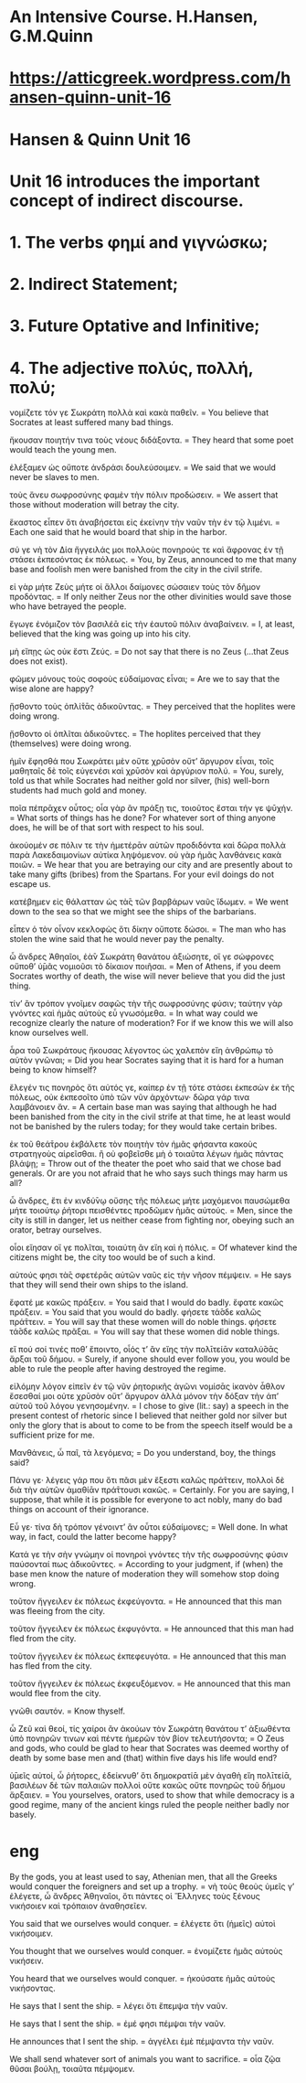 # An Intensive Course. H.Hansen, G.M.Quinn
# https://atticgreek.wordpress.com/hansen-quinn-unit-16


# Hansen & Quinn Unit 16
# Unit 16 introduces the important concept of indirect discourse.
# 1. The verbs φημί and γιγνώσκω;
# 2. Indirect Statement;
# 3. Future Optative and Infinitive;
# 4. The adjective πολύς, πολλή, πολύ;


νομίζετε τόν γε Σωκράτη πολλὰ καὶ κακὰ παθεῖν. = You believe that Socrates at least suffered many bad things.

ἤκουσαν ποιητήν τινα τοὺς νέους διδάξοντα. = They heard that some poet would teach the young men.

ἐλέξαμεν ὡς οὔποτε ἀνδράσι δουλεύσοιμεν. = We said that we would never be slaves to men.

τοὺς ἄνευ σωφροσύνης φαμὲν τὴν πόλιν προδώσειν. = We assert that those without moderation will betray the city.

ἕκαστος εἶπεν ὅτι ἀναβήσεται εἰς ἐκείνην τὴν ναῦν τὴν ἐν τῷ λιμένι. = Each one said that he would board that ship in the harbor.

σύ γε νὴ τὸν Δία ἤγγειλάς μοι πολλοὺς πονηρούς τε καὶ ἄφρονας ἐν τῇ στάσει ἐκπεσόντας ἐκ πόλεως. = You, by Zeus, announced to me that many base and foolish men were banished from the city in the civil strife.

εἰ γὰρ μήτε Ζεὺς μήτε οἱ ἄλλοι δαίμονες σώσαιεν τοὺς τὸν δῆμον προδόντας. = If only neither Zeus nor the other divinities would save those who have betrayed the people.

ἔγωγε ἐνόμιζον τὸν βασιλέᾱ εἰς τὴν ἑαυτοῦ πόλιν ἀναβαίνειν. = I, at least, believed that the king was going up into his city.

μὴ εἴπῃς ὡς οὐκ ἔστι Ζεύς. = Do not say that there is no Zeus (…that Zeus does not exist).

φῶμεν μόνους τοὺς σοφοὺς εὐδαίμονας εἶναι; = Are we to say that the wise alone are happy?

ᾔσθοντο τοὺς ὁπλί̄τᾱς ἀδικοῦντας. = They perceived that the hoplites were doing wrong.

ᾔσθοντο οἱ ὁπλῖται ἀδικοῦντες. = The hoplites perceived that they (themselves) were doing wrong.

ἡμῖν ἔφησθά που Σωκράτει μὲν οὔτε χρῡσὸν οὔτ’ ἄργυρον εἶναι, τοῖς μαθηταῖς δὲ τοῖς εὐγενέσι καὶ χρῡσὸν καὶ ἀργύριον πολύ. = You, surely, told us that while Socrates had neither gold nor silver, (his) well-born students had much gold and money.

ποῖα πέπρᾱχεν οὗτος; οἷα γὰρ ἂν πρά̄ξῃ τις, τοιοῦτος ἔσται τήν γε ψῡχήν. = What sorts of things has he done? For whatever sort of thing anyone does, he will be of that sort with respect to his soul.

ἀκούομέν σε πόλιν τε τὴν ἡμετέρᾱν αὐτῶν προδιδόντα καὶ δῶρα πολλὰ παρὰ Λακεδαιμονίων αὐτίκα ληψόμενον. οὐ γὰρ ἡμᾶς λανθάνεις κακὰ ποιῶν. = We hear that you are betraying our city and are presently about to take many gifts (bribes) from the Spartans. For your evil doings do not escape us.

κατέβημεν εἰς θάλατταν ὡς τὰ̄ς τῶν βαρβάρων ναῦς ἴδωμεν. = We went down to the sea so that we might see the ships of the barbarians.

εἶπεν ὁ τὸν οἶνον κεκλοφὼς ὅτι δίκην οὔποτε δώσοι. = The man who has stolen the wine said that he would never pay the penalty.

ὦ ἄνδρες Ἀθηαῖοι, ἐὰ̄ν Σωκράτη θανάτου ἀξιώσητε, οἵ γε σώφρονες οὔποθ’ ὑ̄μᾶς νομιοῦσι τὸ δίκαιον ποιῆσαι. = Men of Athens, if you deem Socrates worthy of death, the wise will never believe that you did the just thing.

τίν’ ἂν τρόπον γνοῖμεν σαφῶς τὴν τῆς σωφροσύνης φύσιν; ταύτην γὰρ γνόντες καὶ ἡμᾶς αὐτοὺς εὖ γνωσόμεθα. = In what way could we recognize clearly the nature of moderation? For if we know this we will also know ourselves well.

ἆρα τοῦ Σωκράτους ἤκουσας λέγοντος ὡς χαλεπὸν εἴη ἀνθρώπῳ τὸ αὑτὸν γνῶναι; = Did you hear Socrates saying that it is hard for a human being to know himself?

ἔλεγέν τις πονηρὸς ὅτι αὐτός γε, καίπερ ἐν τῇ τότε στάσει ἐκπεσὼν ἐκ τῆς πόλεως, οὐκ ἐκπεσοῖτο ὑπὸ τῶν νῦν ἀρχόντων· δῶρα γάρ τινα λαμβάνοιεν ἄν. = A certain base man was saying that although he had been banished from the city in the civil strife at that time, he at least would not be banished by the rulers today; for they would take certain bribes.

ἐκ τοῦ θεά̄τρου ἐκβάλετε τὸν ποιητὴν τὸν ἡμᾶς φήσαντα κακοὺς στρατηγοὺς αἱρεῖσθαι. ἢ οὐ φοβεῖσθε μὴ ὁ τοιαῦτα λέγων ἡμᾶς πάντας βλάψῃ; = Throw out of the theater the poet who said that we chose bad generals. Or are you not afraid that he who says such things may harm us all?

ὦ ἄνδρες, ἔτι ἐν κινδύ̄νῳ οὔσης τῆς πόλεως μήτε μαχόμενοι παυσώμεθα μήτε τοιούτῳ ῥήτορι πεισθέντες προδῶμεν ἡμᾶς αὐτούς. = Men, since the city is still in danger, let us neither cease from fighting nor, obeying such an orator, betray ourselves.

οἷοι εἴησαν οἵ γε πολῖται, τοιαύτη ἂν εἴη καὶ ἡ πόλις. = Of whatever kind the citizens might be, the city too would be of such a kind.

αὐτούς φησι τὰ̄ς σφετέρᾱς αὐτῶν ναῦς εἰς τὴν νῆσον πέμψειν. = He says that they will send their own ships to the island.


ἔφατέ με κακῶς πρά̄ξειν. = You said that I would do badly.
ἔφατε κακῶς πρά̄ξειν. = You said that you would do badly.
φήσετε τά̄σδε καλῶς πρά̄ττειν. = You will say that these women will do noble things.
φήσετε τά̄σδε καλῶς πρᾶξαι. = You will say that these women did noble things.

εἴ πού σοί τινές ποθ’ ἕποιντο, οἷός τ’ ἂν εἴης τὴν πολῑτείᾱν καταλύ̄σᾱς ἄρξαι τοῦ δήμου. = Surely, if anyone should ever follow you, you would be able to rule the people after having destroyed the regime.

εἱλόμην λόγον εἰπεῖν ἐν τῷ νῦν ῥητορικῆς ἀγῶνι νομίσᾱς ἱκανὸν ἆθλον ἔσεσθαί μοι οὐτε χρῡσὸν οὔτ’ ἄργυρον ἀλλὰ μόνον τὴν δόξαν τὴν ἀπ’ αὐτοῦ τοῦ λόγου γενησομένην. = I chose to give (lit.: say) a speech in the present contest of rhetoric since I believed that neither gold nor silver but only the glory that is about to come to be from the speech itself would be a sufficient prize for me.

Μανθάνεις, ὦ παῖ, τὰ λεγόμενα; = Do you understand, boy, the things said?

Πάνυ γε· λέγεις γάρ που ὅτι πᾶσι μὲν ἔξεστι καλῶς πρά̄ττειν, πολλοὶ δὲ διὰ τὴν αὑτῶν ἀμαθίᾱν πρά̄ττουσι κακῶς. = Certainly. For you are saying, I suppose, that while it is possible for everyone to act nobly, many do bad things on account of their ignorance.

Εὖ γε· τίνα δὴ τρόπον γένοιντ’ ἂν οὗτοι εὐδαίμονες; = Well done. In what way, in fact, could the latter become happy?

Κατά γε τὴν σὴν γνώμην οἱ πονηροὶ γνόντες τὴν τῆς σωφροσύνης φύσιν παύσονταί πως ἀδικοῦντες. = According to your judgment, if (when) the base men know the nature of moderation they will somehow stop doing wrong.

τοῦτον ἤγγειλεν ἐκ πόλεως ἐκφεύγοντα. = He announced that this man was fleeing from the city.

τοῦτον ἤγγειλεν ἐκ πόλεως ἐκφυγόντα. = He announced that this man had fled from the city.

τοῦτον ἤγγειλεν ἐκ πόλεως ἐκπεφευγότα. = He announced that this man has fled from the city.

τοῦτον ἤγγειλεν ἐκ πόλεως ἐκφευξόμενον. = He announced that this man would flee from the city.

γνῶθι σαυτόν. = Know thyself.

ὦ Ζεῦ καὶ θεοί, τίς χαίροι ἂν ἀκούων τὸν Σωκράτη θανάτου τ’ ἀξιωθέντα ὑπὸ πονηρῶν τινων καὶ πέντε ἡμερῶν τὸν βίον τελευτήσοντα; = O Zeus and gods, who could be glad to hear that Socrates was deemed worthy of death by some base men and (that) within five days his life would end?

ὑ̄μεῖς αὐτοί, ὦ ῥήτορες, ἐδείκνυθ’ ὅτι δημοκρατίᾱ μὲν ἀγαθὴ εἴη πολῑτείᾱ, βασιλέων δὲ τῶν παλαιῶν πολλοὶ οὔτε κακῶς οὔτε πονηρῶς τοῦ δήμου ἄρξαιεν. = You yourselves, orators, used to show that while democracy is a good regime, many of the ancient kings ruled the people neither badly nor basely.

# eng

By the gods, you at least used to say, Athenian men, that all the Greeks would conquer the foreigners and set up a trophy. = νὴ τοὺς θεοὺς ὑμεῖς γ’ ἐλέγετε, ὦ ἄνδρες Ἀθηναῖοι, ὅτι πάντες οἱ Ἕλληνες τοὺς ξένους νικήσοιεν καὶ τρόπαιον ἀναθησεῖεν.

You said that we ourselves would conquer. = ἐλέγετε ὅτι (ἡμεῖς) αὐτοὶ νικήσοιμεν.

You thought that we ourselves would conquer. = ἐνομίζετε ἡμᾶς αὐτοὺς νικήσειν.

You heard that we ourselves would conquer. = ἠκούσατε ἡμᾶς αὐτοὺς νικήσοντας.

He says that I sent the ship. = λέγει ὅτι ἔπεμψα τὴν ναῦν.

He says that I sent the ship. = ἐμέ φησι πέμψαι τὴν ναῦν.

He announces that I sent the ship. = ἀγγέλει ἐμὲ πέμψαντα τὴν ναῦν.

We shall send whatever sort of animals you want to sacrifice. = οἷα ζῷα θῦσαι βούλῃ, τοιαῦτα πέμψομεν.
